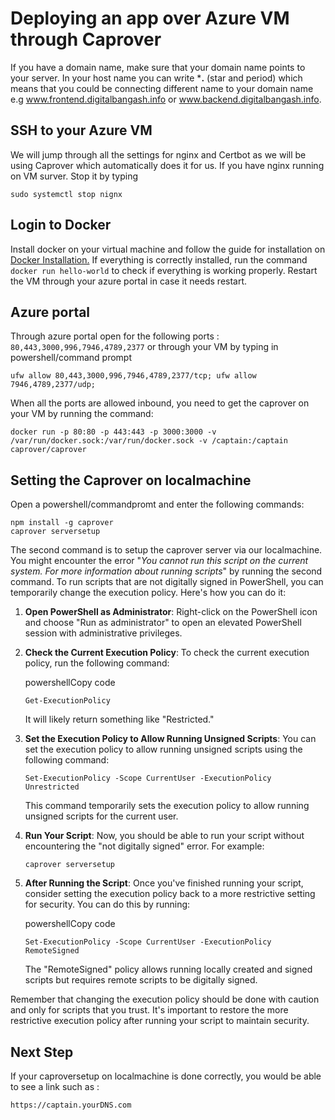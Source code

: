 # Deploying an app over Azure VM through Caprover

If you have a domain name, make sure that your domain name points to your server.  In your host name you can write ***.** (star and period) which means that you could be connecting different name to your domain name e.g www.frontend.digitalbangash.info or www.backend.digitalbangash.info.


## SSH to your Azure VM
We will jump through all the settings for nginx and Certbot as we will be using Caprover which automatically does it for us.
If you have nginx running on VM surver. Stop it by typing

    sudo systemctl stop nignx


## Login to Docker

Install docker on your virtual machine and follow the guide for installation on [Docker Installation.](https://www.digitalocean.com/community/tutorials/how-to-install-and-use-docker-on-ubuntu-20-04)
If everything is correctly installed, run the command `docker run hello-world` to check if everything is working properly. Restart the VM through your azure portal in case it needs restart.


## Azure portal
Through azure portal open for the following ports : `80,443,3000,996,7946,4789,2377` or through your VM by typing in powershell/command prompt

    ufw allow 80,443,3000,996,7946,4789,2377/tcp; ufw allow 7946,4789,2377/udp;
When all the ports are allowed inbound, you need to get the caprover on your VM by running the command:

    docker run -p 80:80 -p 443:443 -p 3000:3000 -v /var/run/docker.sock:/var/run/docker.sock -v /captain:/captain caprover/caprover


## Setting the Caprover on localmachine

Open a powershell/commandpromt and enter the following commands:

    npm install -g caprover 
    caprover serversetup
   The second command is to setup the caprover server via our localmachine. You might encounter the error "*You cannot run this script on the current system. For more information about running scripts*" by running the second command. 
To run scripts that are not digitally signed in PowerShell, you can temporarily change the execution policy. Here's how you can do it:
1.  **Open PowerShell as Administrator**: Right-click on the PowerShell icon and choose "Run as administrator" to open an elevated PowerShell session with administrative privileges.
    
2.  **Check the Current Execution Policy**: To check the current execution policy, run the following command:
    
    powershellCopy code
    
    `Get-ExecutionPolicy` 
    
    It will likely return something like "Restricted."
    
3.  **Set the Execution Policy to Allow Running Unsigned Scripts**: You can set the execution policy to allow running unsigned scripts using the following command:
        
    `Set-ExecutionPolicy -Scope CurrentUser -ExecutionPolicy Unrestricted` 
    
    This command temporarily sets the execution policy to allow running unsigned scripts for the current user.
    
4.  **Run Your Script**: Now, you should be able to run your script without encountering the "not digitally signed" error. For example:
        
    `caprover serversetup` 
    
5.  **After Running the Script**: Once you've finished running your script, consider setting the execution policy back to a more restrictive setting for security. You can do this by running:
    
    powershellCopy code
    
    `Set-ExecutionPolicy -Scope CurrentUser -ExecutionPolicy RemoteSigned` 
    
    The "RemoteSigned" policy allows running locally created and signed scripts but requires remote scripts to be digitally signed.
    

Remember that changing the execution policy should be done with caution and only for scripts that you trust. It's important to restore the more restrictive execution policy after running your script to maintain security.

## Next Step
If your caproversetup on localmachine is done correctly, you would be able to see a link such as :

    https://captain.yourDNS.com

